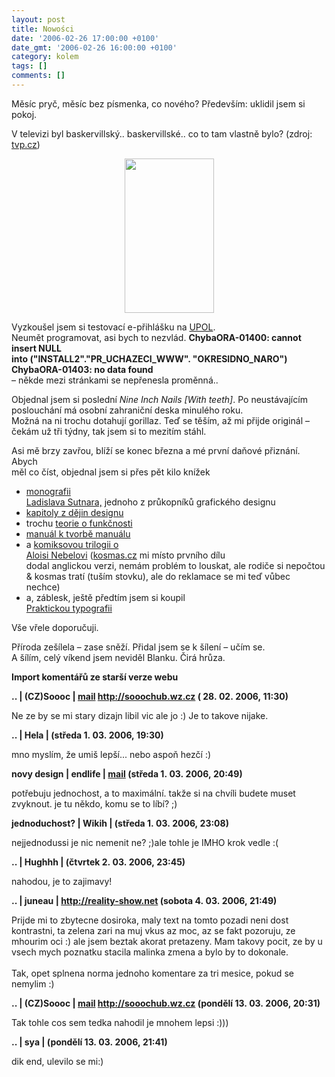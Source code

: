 ```yaml
---
layout: post
title: Nowości
date: '2006-02-26 17:00:00 +0100'
date_gmt: '2006-02-26 16:00:00 +0100'
category: kolem
tags: []
comments: []
---
```

<p>Měsíc pryč, měsíc bez písmenka, co nového? Především: uklidil jsem si pokoj.</p>
<p>V televizi byl baskervillský.. baskervillské.. co to tam vlastně bylo? (zdroj:<br />
<a href="http://www.tvp.cz">tvp.cz</a>)</p>
<p style="text-align: center;"><img src="%base_url%/assets/old-images/hound.jpg" height="247" width="143"></p>
<p>Vyzkoušel jsem si testovací e-přihlášku na <a href="http://www.upol.cz">UPOL</a>.<br />
Neumět programovat, asi bych to nezvlád. <strong>ChybaORA-01400: cannot insert NULL<br />
into ("INSTALL2"."PR_UCHAZECI_WWW". "OKRESIDNO_NARO") ChybaORA-01403: no data found</strong><br />
&ndash; někde mezi stránkami se nepřenesla proměnná..</p>
<p>Objednal jsem si poslední <em>Nine Inch Nails [With teeth]</em>. Po neustávajícím<br />
poslouchání má osobní zahraniční deska minulého roku.<br />
Možná na ni trochu dotahují gorillaz. Teď se těším, až mi přijde originál &ndash;<br />
čekám už tři týdny, tak jsem si to mezitím stáhl.</p>
<p>Asi mě brzy zavřou, blíží se konec března a mé první daňové přiznání. Abych<br />
měl co číst, objednal jsem si přes pět kilo knížek</p>
<ul>
<li><a href="http://www.kosmas.cz/knihy/104473/ladislav-sutnar-design-in-action/">monografii<br />
Ladislava Sutnara,</a> jednoho z průkopníků grafického designu</li>
<li><a href="http://www.kosmas.cz/knihy/125211/kapitoly-z-dejin-designu/">kapitoly z dějin designu</a></li>
<li>trochu <a href="http://www.kosmas.cz/knihy/121103/tak-nam-pry-forma-sleduje-funkci/">teorie o funkčnosti</a></li>
<li><a href="http://font.cz/font/ci-set.html">manuál k tvorbě manuálu</a></li>
<li>a <a href="http://www.kosmas.cz/knihy/108205/bily-potok-alois-nebel-1/">komiksovou trilogii o<br />
Aloisi Nebelovi</a> (<a href="http://www.kosmas.cz">kosmas.cz</a> mi místo prvního dílu<br />
dodal anglickou verzi, nemám problém to louskat, ale rodiče si nepočtou<br />
&amp; kosmas tratí (tuším stovku), ale do reklamace se mi teď vůbec<br />
nechce)</li>
<li>a, záblesk, ještě předtím jsem si koupil<br />
<a href="http://www.typo.cz/typokniha/index.html">Praktickou typografii</a></li>
</ul>
<p>Vše vřele doporučuji.</p>
<p>Příroda zešílela &ndash; zase sněží. Přidal jsem se k šílení &ndash; učím se.<br />
A šílím, celý víkend jsem neviděl Blanku. Čirá hrůza.</p>
<div class="import-komentaru">
<p><strong>Import komentářů ze starší verze webu</strong></p>
<div class="comment">
<p style="font-weight:bold"><span class="compredmet">..</span> | <span class="comname">(CZ)Soooc</span> |  <a href="mailto:xsoc@post.cz">mail</a>  <a href="http://sooochub.wz.cz">http://sooochub.wz.cz</a> (&nbsp;28.&nbsp;02.&nbsp;2006,&nbsp;11:30)</p>
<p>Ne ze by se mi stary dizajn libil vic ale jo :) Je to takove nijake. </p>
</div>
<div class="comment">
<p style="font-weight:bold"><span class="compredmet">..</span> | <span class="comname">Hela</span> | (středa&nbsp;1.&nbsp;03.&nbsp;2006,&nbsp;19:30)</p>
<p>mno myslím, že umiš lepší... nebo aspoň hezčí :) </p>
</div>
<div class="comment">
<p style="font-weight:bold"><span class="compredmet">novy design</span> | <span class="comname">endlife</span> |  <a href="mailto:jan.martinek@post.cz">mail</a> (středa&nbsp;1.&nbsp;03.&nbsp;2006,&nbsp;20:49)</p>
<p>potřebuju jednochost, a to maximální. takže si na chvíli budete muset zvyknout. je tu někdo, komu se to líbí? ;) </p>
</div>
<div class="comment">
<p style="font-weight:bold"><span class="compredmet">jednoduchost?</span> | <span class="comname">Wikih</span> | (středa&nbsp;1.&nbsp;03.&nbsp;2006,&nbsp;23:08)</p>
<p>nejjednodussi je nic nemenit ne? ;)ale tohle je IMHO krok vedle :( </p>
</div>
<div class="comment">
<p style="font-weight:bold"><span class="compredmet">..</span> | <span class="comname">Hughhh</span> | (čtvrtek&nbsp;2.&nbsp;03.&nbsp;2006,&nbsp;23:45)</p>
<p>nahodou, je to zajimavy! </p>
</div>
<div class="comment">
<p style="font-weight:bold"><span class="compredmet">..</span> | <span class="comname">juneau</span> |  <a href="http://reality-show.net">http://reality-show.net</a> (sobota&nbsp;4.&nbsp;03.&nbsp;2006,&nbsp;21:49)</p>
<p>Prijde mi to zbytecne dosiroka, maly text na tomto pozadi neni dost kontrastni, ta zelena zari na muj vkus az moc, az se fakt pozoruju, ze mhourim oci :) ale jsem beztak akorat pretazeny. Mam takovy pocit, ze by u vsech mych poznatku stacila malinka zmena a bylo by to dokonale. <br>  <br> Tak, opet splnena norma jednoho komentare za tri mesice, pokud se nemylim :) </p>
</div>
<div class="comment">
<p style="font-weight:bold"><span class="compredmet">..</span> | <span class="comname">(CZ)Soooc</span> |  <a href="mailto:xsoc@post.cz">mail</a>  <a href="http://sooochub.wz.cz">http://sooochub.wz.cz</a> (pondělí&nbsp;13.&nbsp;03.&nbsp;2006,&nbsp;20:31)</p>
<p>Tak tohle cos sem tedka nahodil je mnohem lepsi :))) </p>
</div>
<div class="comment">
<p style="font-weight:bold"><span class="compredmet">..</span> | <span class="comname">sya</span> | (pondělí&nbsp;13.&nbsp;03.&nbsp;2006,&nbsp;21:41)</p>
<p>dik end, ulevilo se mi:) </p>
</div>
</div>

